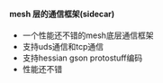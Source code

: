 #### mesh 层的通信框架(sidecar)
+ 一个性能还不错的mesh底层通信框架
+ 支持uds通信和tcp通信
+ 支持hessian gson protostuff编码
+ 性能还不错